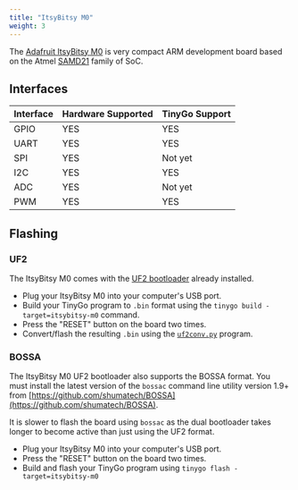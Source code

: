 ```yaml
---
title: "ItsyBitsy M0"
weight: 3
---
```


The [Adafruit ItsyBitsy M0](https://www.adafruit.com/product/3727) is very compact ARM development board based on the Atmel [SAMD21](https://www.microchip.com/wwwproducts/en/ATSAMD21G18) family of SoC.

## Interfaces

| Interface | Hardware Supported | TinyGo Support |
| --------- | ------------- | ----- |
| GPIO      | YES | YES |
| UART      | YES | YES |
| SPI      | YES | Not yet |
| I2C      | YES | YES |
| ADC      | YES | Not yet |
| PWM      | YES | YES |

## Flashing

### UF2

The ItsyBitsy M0 comes with the [UF2 bootloader](https://github.com/Microsoft/uf2) already installed.

- Plug your ItsyBitsy M0 into your computer's USB port.
- Build your TinyGo program to `.bin` format using the `tinygo build -target=itsybitsy-m0` command.
- Press the "RESET" button on the board two times.
- Convert/flash the resulting `.bin` using the [`uf2conv.py`](https://github.com/Microsoft/uf2/blob/master/utils/uf2conv.py) program.

### BOSSA

The ItsyBitsy M0 UF2 bootloader also supports the BOSSA format. You must install the latest version of the `bossac` command line utility version 1.9+ from [https://github.com/shumatech/BOSSA](https://github.com/shumatech/BOSSA).

It is slower to flash the board using `bossac` as the dual bootloader takes longer to become active than just using the UF2 format.

- Plug your ItsyBitsy M0 into your computer's USB port.
- Press the "RESET" button on the board two times.
- Build and flash your TinyGo program using `tinygo flash -target=itsybitsy-m0`
